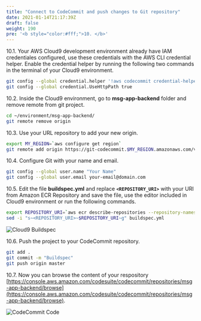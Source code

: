 ```yaml
---
title: "Connect to CodeCommit and push changes to Git repository"
date: 2021-01-14T21:17:39Z
draft: false
weight: 190
pre: '<b style="color:#fff;">10. </b>'
---
```


10.1\. Your AWS Cloud9 development environment already have IAM credentiales configured, use these credentials with the AWS CLI credential helper. Enable the credential helper by running the following two commands in the terminal of your Cloud9 environment.

``` bash
git config --global credential.helper '!aws codecommit credential-helper $@'
git config --global credential.UseHttpPath true
```

10.2\. Inside the Cloud9 environment, go to **msg-app-backend** folder and remove remote from git project.

``` bash
cd ~/environment/msg-app-backend/
git remote remove origin
```

10.3\. Use your URL repository to add your new origin.

``` bash
export MY_REGION=`aws configure get region`
git remote add origin https://git-codecommit.$MY_REGION.amazonaws.com/v1/repos/msg-app-backend
```

10.4\. Configure Git with your name and email.

``` bash
git config --global user.name "Your Name"
git config --global user.email your-email@domain.com
```

10.5\. Edit the file **buildspec.yml** and replace **`<REPOSITORY_URI>`** with your URI from Amazon ECR Repository and save the file, use the editor included in Cloud9 environment or run the following commands.

``` bash
export REPOSITORY_URI=`aws ecr describe-repositories --repository-names workshop-api | jq '.repositories[0].repositoryUri' | tr -d \"`
sed -i "s~<REPOSITORY_URI>~$REPOSITORY_URI~g" buildspec.yml
```

![Cloud9 Buildspec](../images/cloud9-buildspec-change.png)

10.6\. Push the project to your CodeCommit repository.

``` bash
git add .
git commit -m "Buildspec"
git push origin master
```

10.7\. Now you can browse the content of your respository [https://console.aws.amazon.com/codesuite/codecommit/repositories/msg-app-backend/browse](https://console.aws.amazon.com/codesuite/codecommit/repositories/msg-app-backend/browse).

![CodeCommit Code](../images/codecommit-code.png)